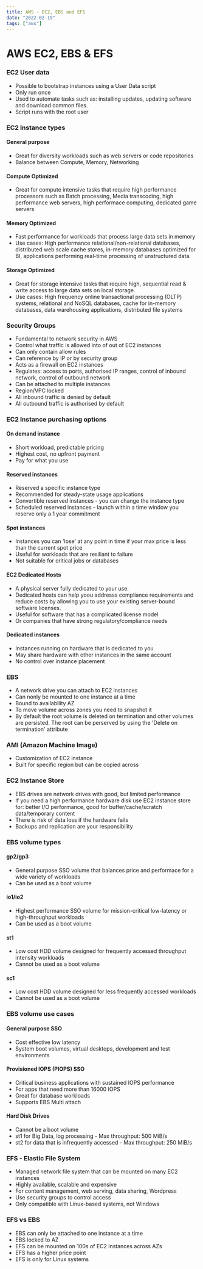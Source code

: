 ```yaml
---
title: AWS - EC2, EBS and EFS
date: "2022-02-19"
tags: ["aws"]
---
```

# AWS EC2, EBS & EFS
### EC2 User data
- Possible to bootstrap instances using a User Data script
- Only run once
- Used to automate tasks such as: installing updates, updating software and download common files.
- Script runs with the root user

### EC2 Instance types
#### General purpose
- Great for diversity workloads such as web servers or code repositories
- Balance between Compute, Memory, Networking

#### Compute Optimized
- Great for compute intensive tasks that require high performance processors such as Batch processing, Media transcoding, high performance web servers, high performace computing, dedicated game servers

#### Memory Optimized
- Fast performance for workloads that process large data sets in memory
- Use cases: High performance relational/non-relational databases, distributed web scale cache stores, in-memory databases optimized for BI, applications performing real-time processing of unstructured data.

#### Storage Optimized
- Great for storage intensive tasks that require high, sequential read & write access to large data sets on local storage.
- Use cases: High frequency online transactional processing (OLTP) systems, relational and NoSQL databases, cache for in-memory databases, data warehousing applications, distributed file systems

### Security Groups
- Fundamental to network security in AWS
- Control what traffic is allowed into of out of EC2 instances
- Can only contain allow rules
- Can reference by IP or by security group
- Acts as a firewall on EC2 instances
- Regulates: access to ports, authorised IP ranges, control of inbound network, control of outbound network
- Can be attached to multiple instances
- Region/VPC locked
- All inbound traffic is denied by default
- All outbound traffic is authorised by default


### EC2 Instance purchasing options
#### On demand instance
- Short workload, predictable pricing
- Highest cost, no upfront payment
- Pay for what you use

#### Reserved instances
- Reserved a specific instance type 
- Recommended for steady-state usage applications
- Convertible reserved instances - you can change the instance type
- Scheduled reserved instances - launch within a time window you reserve only a 1 year commitment

#### Spot instances
- Instances you can 'lose' at any point in time if your max price is less than the current spot price
- Useful for workloads that are resiliant to failure
- Not suitable for critical jobs or databases 

#### EC2 Dedicated Hosts
- A physical server fully dedicated to your use. 
- Dedicated hosts can help yoou addresss compliance requirements and reduce costs by allowing you to use your existing server-bound software licenses.
- Useful for software that has a complicated license model
- Or companies that have strong regulatory/compliance needs

#### Dedicated instances
- Instances running on hardware that is dedicated to you
- May share hardware with other instances in the same account
- No control over instance placement

### EBS
- A network drive you can attach to EC2 instances
- Can nonly be mounted to one instance at a time
- Bound to availability AZ
- To move volume across zones you need to snapshot it
- By default the root volume is deleted on termination and other volumes are persisted. The root can be perserved by using the 'Delete on termination' attribute

### AMI (Amazon Machine Image)
- Customization of EC2 instance
- Built for specific region but can be copied across

### EC2 Instance Store
- EBS drives are network drives with good, but limited performance
- If you need a high performance hardware disk use EC2 instance store for: better I/O performance, good for buffer/cache/scratch data/temporary content
- There is risk of data loss if the hardware fails
- Backups and replication are your responsibility

### EBS volume types
#### gp2/gp3
- General purpose SSO volume that balances price and performace for a wide variety of workloads
- Can be used as a boot volume

#### io1/io2
- Highest performance SSO volume for mission-critical low-latency or high-throughput workloads
- Can be used as a boot volume

#### st1
- Low cost HDD volume designed for frequently accessed throughput intensity workloads
- Cannot be used as a boot volume

#### sc1
- Low cost HDD volume designed for less frequently accessed workloads
- Cannot be used as a boot volume

### EBS volume use cases
#### General purpose SSO
- Cost effective low latency
- System boot volumes, virtual desktops, development and test environments

#### Provisioned IOPS (PIOPS) SSO
- Critical business applications with sustained IOPS performance
- For apps that need more than 16000 IOPS
- Great for database workloads
- Supports EBS Multi attach

#### Hard Disk Drives
- Cannot be a boot volume
- st1 for Big Data, log processing - Max throughput: 500 MiB/s
- st2 for data that is infrequently accessed - Max throughput: 250 MiB/s

### EFS - Elastic File System
- Managed network file system that can be mounted on many EC2 instances
- Highly available, scalable and expensive
- For content management, web serving, data sharing, Wordpress
- Use security groups to control access
- Only compatible with Linux-based systems, not Windows

### EFS vs EBS
- EBS can only be attached to one instance at a time
- EBS locked to AZ 
- EFS can be mounted on 100s of EC2 instances across AZs
- EFS has a higher price point
- EFS is only for Linux systems





